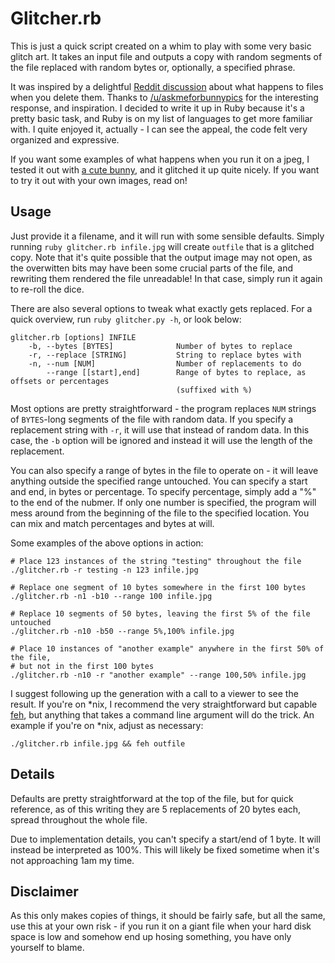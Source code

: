 Glitcher.rb
===========

This is just a quick script created on a whim to play with some very basic
glitch art.  It takes an input file and outputs a copy with random segments of
the file replaced with random bytes or, optionally, a specified phrase.

It was inspired by a delightful [Reddit discussion][reddit] about what happens
to files when you delete them.  Thanks to [/u/askmeforbunnypics][amfbp] for the
interesting response, and inspiration.  I decided to write it up in Ruby
because it's a pretty basic task, and Ruby is on my list of languages to get
more familiar with.  I quite enjoyed it, actually - I can see the appeal, the
code felt very organized and expressive.

If you want some examples of what happens when you run it on a jpeg, I tested
it out with [a cute bunny][bunnyalbum], and it glitched it up quite nicely.  If
you want to try it out with your own images, read on!

Usage
-----

Just provide it a filename, and it will run with some sensible defaults.
Simply running `ruby glitcher.rb infile.jpg` will create `outfile` that is a
glitched copy.  Note that it's quite possible that the output image may not
open, as the overwitten bits may have been some crucial parts of the file, and
rewriting them rendered the file unreadable!  In that case, simply run it again
to re-roll the dice.

There are also several options to tweak what exactly gets replaced.  For a
quick overview, run `ruby glitcher.py -h`, or look below:

    glitcher.rb [options] INFILE
        -b, --bytes [BYTES]              Number of bytes to replace
        -r, --replace [STRING]           String to replace bytes with
        -n, --num [NUM]                  Number of replacements to do
            --range [[start],end]        Range of bytes to replace, as offsets or percentages
                                         (suffixed with %)

Most options are pretty straightforward - the program replaces `NUM` strings of
`BYTES`-long segments of the file with random data.  If you specify a
replacement string with `-r`, it will use that instead of random data.  In this
case, the `-b` option will be ignored and instead it will use the length of the
replacement.

You can also specify a range of bytes in the file to operate on - it will leave
anything outside the specified range untouched.  You can specify a start and
end, in bytes or percentage.  To specify percentage, simply add a "%" to the
end of the nubmer.  If only one number is specified, the program will mess
around from the beginning of the file to the specified location.  You can mix
and match percentages and bytes at will.

Some examples of the above options in action:

    # Place 123 instances of the string "testing" throughout the file
    ./glitcher.rb -r testing -n 123 infile.jpg

    # Replace one segment of 10 bytes somewhere in the first 100 bytes
    ./glitcher.rb -n1 -b10 --range 100 infile.jpg
    
    # Replace 10 segments of 50 bytes, leaving the first 5% of the file untouched
    ./glitcher.rb -n10 -b50 --range 5%,100% infile.jpg

    # Place 10 instances of "another example" anywhere in the first 50% of the file,
    # but not in the first 100 bytes
    ./glitcher.rb -n10 -r "another example" --range 100,50% infile.jpg

I suggest following up the generation with a call to a viewer to see the
result.  If you're on \*nix, I recommend the very straightforward but capable
[feh][feh], but anything that takes a command line argument will do the trick.
An example if you're on \*nix, adjust as necessary:

    ./glitcher.rb infile.jpg && feh outfile

Details
-------

Defaults are pretty straightforward at the top of the file, but for quick
reference, as of this writing they are 5 replacements of 20 bytes each, spread
throughout the whole file.

Due to implementation details, you can't specify a start/end of 1 byte.  It
will instead be interpreted as 100%.  This will likely be fixed sometime when
it's not approaching 1am my time.

Disclaimer
----------

As this only makes copies of things, it should be fairly safe, but all the
same, use this at your own risk - if you run it on a giant file when your hard
disk space is low and somehow end up hosing something, you have only yourself
to blame. 

[reddit]: http://www.reddit.com/r/NoStupidQuestions/comments/37gzsi/when_i_permanently_delete_a_file_on_my_computer/crmrwu0?context=3 "When I permanently delete a file on my computer, where does it go?"
[amfbp]: http://www.reddit.com/user/askmeforbunnypics "AskMeForBunnyPics on Reddit"
[feh]: http://feh.finalrewind.org/ "feh – a fast and light Imlib2-based image viewer"
[bunnyalbum]: http://imgur.com/a/nxLAk "Bunny Glitching on Imgur"
